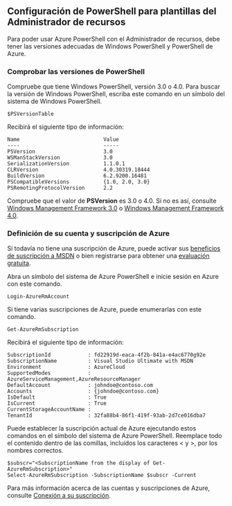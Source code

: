## <a name="setting-up-powershell-for-resource-manager-templates"></a>Configuración de PowerShell para plantillas del Administrador de recursos
Para poder usar Azure PowerShell con el Administrador de recursos, debe tener las versiones adecuadas de Windows PowerShell y PowerShell de Azure.

### <a name="verify-powershell-versions"></a>Comprobar las versiones de PowerShell
Compruebe que tiene Windows PowerShell, versión 3.0 o 4.0. Para buscar la versión de Windows PowerShell, escriba este comando en un símbolo del sistema de Windows PowerShell.

    $PSVersionTable

Recibirá el siguiente tipo de información:

    Name                           Value
    ----                           -----
    PSVersion                      3.0
    WSManStackVersion              3.0
    SerializationVersion           1.1.0.1
    CLRVersion                     4.0.30319.18444
    BuildVersion                   6.2.9200.16481
    PSCompatibleVersions           {1.0, 2.0, 3.0}
    PSRemotingProtocolVersion      2.2


Compruebe que el valor de **PSVersion** es 3.0 o 4.0. Si no es así, consulte [Windows Management Framework 3.0](http://www.microsoft.com/download/details.aspx?id=34595) o [Windows Management Framework 4.0](http://www.microsoft.com/download/details.aspx?id=40855).

### <a name="set-your-azure-account-and-subscription"></a>Definición de su cuenta y suscripción de Azure
Si todavía no tiene una suscripción de Azure, puede activar sus [beneficios de suscripción a MSDN](https://azure.microsoft.com/pricing/member-offers/msdn-benefits-details/) o bien registrarse para obtener una [evaluación gratuita](https://azure.microsoft.com/pricing/free-trial/).

Abra un símbolo del sistema de Azure PowerShell e inicie sesión en Azure con este comando.

    Login-AzureRmAccount

Si tiene varias suscripciones de Azure, puede enumerarlas con este comando.

    Get-AzureRmSubscription

Recibirá el siguiente tipo de información:

    SubscriptionId            : fd22919d-eaca-4f2b-841a-e4ac6770g92e
    SubscriptionName          : Visual Studio Ultimate with MSDN
    Environment               : AzureCloud
    SupportedModes            : AzureServiceManagement,AzureResourceManager
    DefaultAccount            : johndoe@contoso.com
    Accounts                  : {johndoe@contoso.com}
    IsDefault                 : True
    IsCurrent                 : True
    CurrentStorageAccountName :
    TenantId                  : 32fa88b4-86f1-419f-93ab-2d7ce016dba7

Puede establecer la suscripción actual de Azure ejecutando estos comandos en el símbolo del sistema de Azure PowerShell. Reemplace todo el contenido dentro de las comillas, incluidos los caracteres < y >, por los nombres correctos.

    $subscr="<SubscriptionName from the display of Get-AzureRmSubscription>"
    Select-AzureRmSubscription -SubscriptionName $subscr -Current

Para más información acerca de las cuentas y suscripciones de Azure, consulte [Conexión a su suscripción](/powershell/azureps-cmdlets-docs#step-3-connect).



<!--HONumber=Feb17_HO2-->


